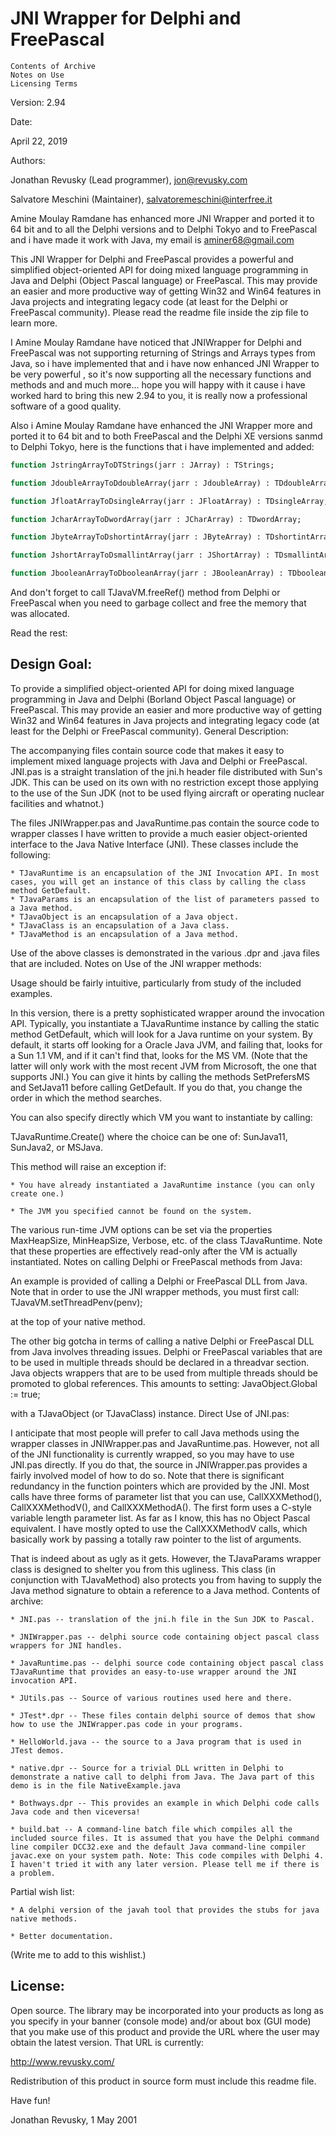# JNI Wrapper for Delphi and FreePascal

    Contents of Archive
    Notes on Use
    Licensing Terms 

Version: 2.94

Date:

April 22, 2019

Authors:

Jonathan Revusky (Lead programmer), jon@revusky.com

Salvatore Meschini (Maintainer), salvatoremeschini@interfree.it
          
Amine Moulay Ramdane has enhanced more JNI Wrapper and ported it to 64 bit and to all the Delphi versions and to Delphi Tokyo and to FreePascal and i have made it work with Java, my email is aminer68@gmail.com

This JNI Wrapper for Delphi and FreePascal provides a powerful and simplified object-oriented API for doing mixed language programming in Java and Delphi (Object Pascal language) or FreePascal. This may provide an easier and more productive way of getting Win32 and Win64 features in Java projects and integrating legacy code (at least for the Delphi or FreePascal community). Please read the readme file inside the zip file to learn more.

I Amine Moulay Ramdane have noticed that JNIWrapper for Delphi and FreePascal was not supporting returning of Strings and Arrays types from Java, so i have implemented that and i have now enhanced JNI Wrapper to be very powerful , so it's now supporting all the necessary functions and methods and and much more... hope you will happy with it cause i have worked hard to bring this new 2.94 to you, it is really now a professional software of a good quality. 

Also i Amine Moulay Ramdane have enhanced the JNI Wrapper more and ported it to 64 bit and to both FreePascal and the Delphi XE versions sanmd to Delphi Tokyo, here is the functions that i have implemented and added:
```Pascal
function JstringArrayToDTStrings(jarr : JArray) : TStrings;

function JdoubleArrayToDdoubleArray(jarr : JdoubleArray) : TDdoubleArray;

function JfloatArrayToDsingleArray(jarr : JFloatArray) : TDsingleArray;

function JcharArrayToDwordArray(jarr : JCharArray) : TDwordArray;

function JbyteArrayToDshortintArray(jarr : JByteArray) : TDshortintArray;

function JshortArrayToDsmallintArray(jarr : JShortArray) : TDsmallintArray;

function JbooleanArrayToDbooleanArray(jarr : JBooleanArray) : TDbooleanArray; 
```
And don't forget to call TJavaVM.freeRef() method from Delphi or FreePascal when you need to garbage collect and free the memory that was allocated. 

Read the rest:

## Design Goal:

To provide a simplified object-oriented API for doing mixed language programming in Java and Delphi (Borland Object Pascal language) or FreePascal. This may provide an easier and more productive way of getting Win32 and Win64 features in Java projects and integrating legacy code (at least for the Delphi or FreePascal community).
General Description:

The accompanying files contain source code that makes it easy to implement mixed language projects with Java and Delphi or FreePascal. JNI.pas is a straight translation of the jni.h header file distributed with Sun's JDK. This can be used on its own with no restriction except those applying to the use of the Sun JDK (not to be used flying aircraft or operating nuclear facilities and whatnot.)

The files JNIWrapper.pas and JavaRuntime.pas contain the source code to wrapper classes I have written to provide a much easier object-oriented interface to the Java Native Interface (JNI). These classes include the following:

    * TJavaRuntime is an encapsulation of the JNI Invocation API. In most cases, you will get an instance of this class by calling the class method GetDefault.
    * TJavaParams is an encapsulation of the list of parameters passed to a Java method.
    * TJavaObject is an encapsulation of a Java object.
    * TJavaClass is an encapsulation of a Java class.
    * TJavaMethod is an encapsulation of a Java method.

Use of the above classes is demonstrated in the various .dpr and .java files that are included.
Notes on Use of the JNI wrapper methods:

Usage should be fairly intuitive, particularly from study of the included examples.

In this version, there is a pretty sophisticated wrapper around the invocation API. Typically, you instantiate a TJavaRuntime instance by calling the static method GetDefault, which will look for a Java runtime on your system. By default, it starts off looking for a Oracle Java JVM, and failing that, looks for a Sun 1.1 VM, and if it can't find that, looks for the MS VM. (Note that the latter will only work with the most recent JVM from Microsoft, the one that supports JNI.) You can give it hints by calling the methods SetPrefersMS and SetJava11 before calling GetDefault. If you do that, you change the order in which the method searches.

You can also specify directly which VM you want to instantiate by calling:

TJavaRuntime.Create(<choice>) where the choice can be one of:
SunJava11, SunJava2, or MSJava.

This method will raise an exception if:

    * You have already instantiated a JavaRuntime instance (you can only create one.)

    * The JVM you specified cannot be found on the system.

The various run-time JVM options can be set via the properties MaxHeapSize, MinHeapSize, Verbose, etc. of the class TJavaRuntime. Note that these properties are effectively read-only after the VM is actually instantiated.
Notes on calling Delphi or FreePascal methods from Java:

An example is provided of calling a Delphi or FreePascal DLL from Java. Note that in order to use the JNI wrapper methods, you must first call:
TJavaVM.setThreadPenv(penv);

at the top of your native method.

The other big gotcha in terms of calling a native Delphi or FreePascal DLL from Java involves threading issues. Delphi or FreePascal variables that are to be used in multiple threads should be declared in a threadvar section. Java objects wrappers that are to be used from multiple threads should be promoted to global references. This amounts to setting:
JavaObject.Global := true;

with a TJavaObject (or TJavaClass) instance.
Direct Use of JNI.pas:

I anticipate that most people will prefer to call Java methods using the wrapper classes in JNIWrapper.pas and JavaRuntime.pas. However, not all of the JNI functionality is currently wrapped, so you may have to use JNI.pas directly. If you do that, the source in JNIWrapper.pas provides a fairly involved model of how to do so. Note that there is significant redundancy in the function pointers which are provided by the JNI. Most calls have three forms of parameter list that you can use, CallXXXMethod(), CallXXXMethodV(), and CallXXXMethodA(). The first form uses a C-style variable length parameter list. As far as I know, this has no Object Pascal equivalent. I have mostly opted to use the CallXXXMethodV calls, which basically work by passing a totally raw pointer to the list of arguments.

That is indeed about as ugly as it gets. However, the TJavaParams wrapper class is designed to shelter you from this ugliness. This class (in conjunction with TJavaMethod) also protects you from having to supply the Java method signature to obtain a reference to a Java method.
Contents of archive:

    * JNI.pas -- translation of the jni.h file in the Sun JDK to Pascal.

    * JNIWrapper.pas -- delphi source code containing object pascal class wrappers for JNI handles.

    * JavaRuntime.pas -- delphi source code containing object pascal class TJavaRuntime that provides an easy-to-use wrapper around the JNI invocation API.

    * JUtils.pas -- Source of various routines used here and there.

    * JTest*.dpr -- These files contain delphi source of demos that show how to use the JNIWrapper.pas code in your programs.

    * HelloWorld.java -- the source to a Java program that is used in JTest demos.

    * native.dpr -- Source for a trivial DLL written in Delphi to demonstrate a native call to delphi from Java. The Java part of this demo is in the file NativeExample.java

    * Bothways.dpr -- This provides an example in which Delphi code calls Java code and then viceversa!

    * build.bat -- A command-line batch file which compiles all the included source files. It is assumed that you have the Delphi command line compiler DCC32.exe and the default Java command-line compiler javac.exe on your system path. Note: This code compiles with Delphi 4. I haven't tried it with any later version. Please tell me if there is a problem.

Partial wish list:

    * A delphi version of the javah tool that provides the stubs for java native methods.

    * Better documentation.

(Write me to add to this wishlist.)
## License:

Open source. The library may be incorporated into your products as long as you specify in your banner (console mode) and/or about box (GUI mode) that you make use of this product and provide the URL where the user may obtain the latest version. That URL is currently:

http://www.revusky.com/

Redistribution of this product in source form must include this readme file.

Have fun!

Jonathan Revusky, 1 May 2001

